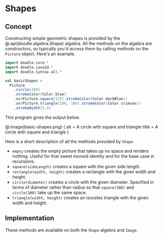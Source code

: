 # Shapes

## Concept

Constructing simple geometric shapes is provided by the @:api(doodle.algebra.Shape) algebra. All the methods on the algebra are constructors, so typically you'd access them by calling methods on the `Picture` object. Here's an example.

```scala mdoc:silent
import doodle.core.*
import doodle.java2d.*
import doodle.syntax.all.*

val basicShapes =
  Picture
    .circle(200)
    .strokeColor(Color.blue)
    .on(Picture.square(125).strokeColor(Color.darkBlue))
    .on(Picture.triangle(100, 100).strokeColor(Color.crimson))
    .strokeWidth(5.0)
```

This program gives the output below.

@:image(basic-shapes.png) {
  alt = A circle with square and triangle
  title = A circle with square and triangle
}

Here is a short description of all the methods provided by `Shape`.

* `empty` creates the empty picture that takes up no space and renders nothing. Useful for that sweet monoid identity and for the base case in recursions.
* `square(sideLength)` creates a square with the given side length.
* `rectangle(width, height)` creates a rectangle with the given width and height.
* `circle(diameter)` creates a circle with the given diameter. Specified in terms of diameter rather than radius so that `square(100)` and `circle(100)` take up the same space.
* `triangle(width, height)` creates an isoceles triangle with the given width and height.


## Implementation

These methods are available on both the `Shape` algebra and `Image`.
